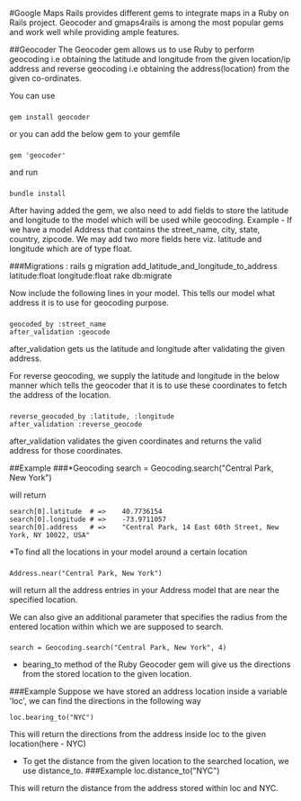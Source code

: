 #Google Maps
Rails provides different gems to integrate maps in a Ruby on Rails project.
Geocoder and gmaps4rails is among the most popular gems and work well while providing ample features.

##Geocoder
The Geocoder gem allows us to use Ruby to perform geocoding i.e obtaining the latitude and longitude from the given location/ip address and reverse geocoding i.e obtaining the address(location) from the given co-ordinates.

You can use
###
    gem install geocoder

or you can add the below gem to your gemfile
###
    gem 'geocoder'

and run
###
    bundle install

After having added the gem, we also need to add fields to store the latitude and longitude to the model which will be used while geocoding.
Example - 
If we have a model Address that contains the street_name, city, state, country, zipcode. We may add two more fields here viz. latitude and longitude which are of type float.

###Migrations :
    rails g migration add_latitude_and_longitude_to_address latitude:float longitude:float
    rake db:migrate
    
Now include the following lines in your model. This tells our model what address it is to use for geocoding purpose.
###
    geocoded_by :street_name
    after_validation :geocode
    
after_validation gets us the latitude and longitude after validating the given address.

For reverse geocoding, we supply the latitude and longitude in the below manner which tells the geocoder that it is to use these coordinates to fetch the address of the location.
###   
    reverse_geocoded_by :latitude, :longitude
    after_validation :reverse_geocode
    
after_validation validates the given coordinates and returns the valid address for those coordinates.
	

##Example
###*Geocoding
    search = Geocoding.search("Central Park, New York")
 
will return
    
    search[0].latitude	# =>	40.7736154
    search[0].longitude	# =>	-73.9711057
    search[0].address	# =>	"Central Park, 14 East 60th Street, New York, NY 10022, USA"


*To find all the locations in your model around a certain location
###
    Address.near("Central Park, New York")
will return all the address entries in your Address model that are near the specified location.

We can also give an additional parameter that specifies the radius from the entered location within which we are supposed to search.

###
    search = Geocoding.search("Central Park, New York", 4)
    
* bearing_to method of the Ruby Geocoder gem will give us the directions from the stored location to the given location.

###Example
Suppose we have stored an address location inside a variable 'loc', we can find the directions in the following way

    loc.bearing_to("NYC")

This will return the directions from the address inside loc to the given location(here - NYC)

* To get the distance from the given location to the searched location, we use distance_to.
###Example
    loc.distance_to("NYC")
    
This will return the distance from the address stored within loc and NYC.
